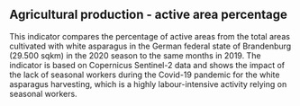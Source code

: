## Agricultural production - active area percentage


This indicator compares the percentage of active areas from the total areas cultivated with white asparagus in the German federal state of Brandenburg (29.500 sqkm) in the 2020 season to the same months in 2019. The indicator is based on Copernicus Sentinel-2 data and shows the impact of the lack of seasonal workers during the Covid-19 pandemic for the white asparagus harvesting, which is a highly labour-intensive activity relying on seasonal workers.  
